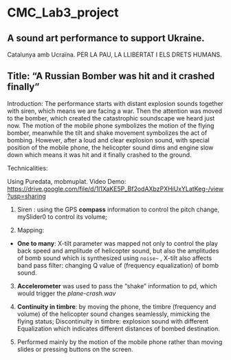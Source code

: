 # CMC_Lab3_project
## A sound art performance to support Ukraine. 
Catalunya amb Ucraïna. PER LA PAU, LA LLIBERTAT I ELS DRETS HUMANS.


## Title: “**A Russian Bomber was hit and it crashed finally”**

Introduction: The performance starts with distant explosion sounds together with siren, which means we are facing a war. Then the attention was moved to the bomber, which created the catastrophic soundscape we heard just now. The motion of the mobile phone symbolizes the motion of the flying bomber, meanwhile the tilt and shake movement symbolizes the act of bombing. However, after a loud and clear explosion sound, with special position of the mobile phone, the helicopter sound dims and engine slow down which means it was hit and it finally crashed to the ground.

Technicalities:

Using Puredata, mobmuplat.
Video Demo: https://drive.google.com/file/d/1l1XaKE5P_Bf2odAXbzPXHiUxYLatKeg-/view?usp=sharing

1) Siren : using the GPS **compass** information to control the pitch change, mySlider0 to control its volume;

2) Mapping: 

- **One to many**: X-tilt parameter was mapped not only to control the play back speed and amplitude of helicopter sound, but also the amplitudes of bomb sound which is synthesized using `noise~` , X-tilt also affects band pass filter: changing Q value of (frequency equalization) of bomb sound.

3) **Accelerometer** was used to pass the “shake” information to pd, which would trigger the *plane-crash.wav*

4) **Continuity in timbre**: by moving the phone, the timbre (frequency and volume) of the helicopter sound changes seamlessly, mimicking the flying status; Discontinuity in timbre: explosion sound with different Equalization which indicates different distances of bombed destination.

5) Performed mainly by the motion of the mobile phone rather than moving slides or pressing buttons on the screen.
